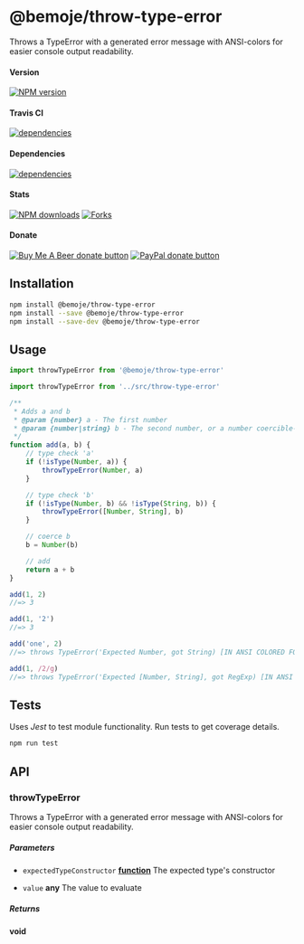 # @bemoje/throw-type-error

Throws a TypeError with a generated error message with ANSI-colors for easier console output readability.

#### Version

<span><a href="https://npmjs.org/@bemoje/throw-type-error" title="View this project on NPM"><img src="https://img.shields.io/npm/v/@bemoje/throw-type-error" alt="NPM version" /></a></span>

#### Travis CI

<span><a href="https://npmjs.org/@bemoje/throw-type-error" title="View this project on NPM"><img src="https://travis-ci.org/bemoje/bemoje-throw-type-error.svg?branch=master" alt="dependencies" /></a></span>

#### Dependencies

<span><a href="https://npmjs.org/@bemoje/throw-type-error" title="View this project on NPM"><img src="https://david-dm.org/bemoje/bemoje-throw-type-error.svg" alt="dependencies" /></a></span>

#### Stats

<span><a href="https://npmjs.org/@bemoje/throw-type-error" title="View this project on NPM"><img src="https://img.shields.io/npm/dt/@bemoje/throw-type-error" alt="NPM downloads" /></a></span>
<span><a href="https://github.com/bemoje/bemoje-throw-type-error/fork" title="Fork this project"><img src="https://img.shields.io/github/forks/bemoje/bemoje-throw-type-error" alt="Forks" /></a></span>

#### Donate

<span><a href="https://www.buymeacoffee.com/bemoje" title="Donate to this project using Buy Me A Beer"><img src="https://img.shields.io/badge/buy%20me%20a%20coffee-donate-yellow.svg?label=Buy me a beer!" alt="Buy Me A Beer donate button" /></a></span>
<span><a href="https://paypal.me/forstaaloen" title="Donate to this project using Paypal"><img src="https://img.shields.io/badge/paypal-donate-yellow.svg?label=PayPal" alt="PayPal donate button" /></a></span>

## Installation

```sh
npm install @bemoje/throw-type-error
npm install --save @bemoje/throw-type-error
npm install --save-dev @bemoje/throw-type-error
```

## Usage

```javascript
import throwTypeError from '@bemoje/throw-type-error'

import throwTypeError from '../src/throw-type-error'

/**
 * Adds a and b
 * @param {number} a - The first number
 * @param {number|string} b - The second number, or a number coercible-string
 */
function add(a, b) {
	// type check 'a'
	if (!isType(Number, a)) {
		throwTypeError(Number, a)
	}

	// type check 'b'
	if (!isType(Number, b) && !isType(String, b)) {
		throwTypeError([Number, String], b)
	}

	// coerce b
	b = Number(b)

	// add
	return a + b
}

add(1, 2)
//=> 3

add(1, '2')
//=> 3

add('one', 2)
//=> throws TypeError('Expected Number, got String) [IN ANSI COLORED FOR READABILITY]

add(1, /2/g)
//=> throws TypeError('Expected [Number, String], got RegExp) [IN ANSI COLORED FOR READABILITY]

```


## Tests
Uses *Jest* to test module functionality. Run tests to get coverage details.

```bash
npm run test
```

## API
### throwTypeError

Throws a TypeError with a generated error message with ANSI-colors for easier console output readability.

##### Parameters

-   `expectedTypeConstructor` **[function][3]** The expected type's constructor

-   `value` **any** The value to evaluate

##### Returns
**void** 

[1]: #throwtypeerror

[2]: #parameters

[3]: https://developer.mozilla.org/docs/Web/JavaScript/Reference/Statements/function